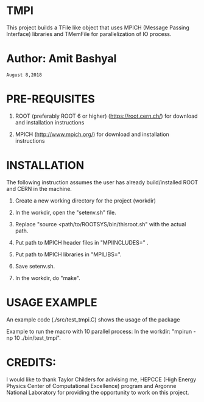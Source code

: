 # TMPI
This project builds a TFile like object that uses MPICH (Message Passing Interface) libraries and TMemFile for parallelization of IO process. 

# Author: Amit Bashyal 
    August 8,2018

# PRE-REQUISITES
1. ROOT (preferably ROOT 6 or higher)
(https://root.cern.ch/) for download and installation instructions

2. MPICH
(http://www.mpich.org/) for download and installation instructions

# INSTALLATION
The following instruction assumes the user has already build/installed
ROOT and CERN in the machine.
1. Create a new working directory for the project (workdir)

2. In the workdir, open the "setenv.sh" file.

3. Replace "source <path/to/ROOTSYS/bin/thisroot.sh" with the actual path.

4. Put path to MPICH header files in "MPIINCLUDES=" .

5. Put  path to MPICH libraries in "MPILIBS=".

6. Save setenv.sh.

7. In the workdir, do "make".

# USAGE EXAMPLE
An example code (./src/test_tmpi.C) shows the usage of the package

Example to run the macro with 10 parallel process:
In the workdir: "mpirun -np 10 ./bin/test_tmpi". 


# CREDITS:
I would like to thank Taylor Childers for adivising me, HEPCCE (High Energy Physics Center of Computational Excellence) 
program and Argonne National Laboratory for providing the opportunity to work on 
this project.
